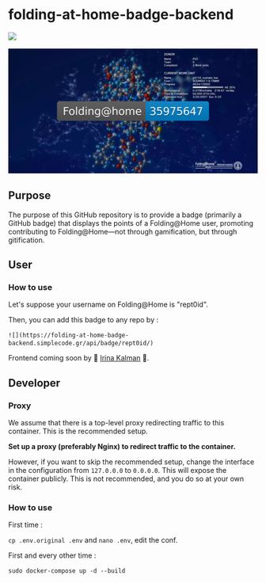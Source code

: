 # folding-at-home-badge-backend

![](https://folding-at-home-badge-backend.simplecode.gr/api/badge/rept0id/?v=2)

![](./doc/assets/img/header1.png)

## Purpose

The purpose of this GitHub repository is to provide a badge (primarily a GitHub badge) that displays the points of a Folding@Home user, promoting contributing to Folding@Home—not through gamification, but through gitification.

## User

### How to use

Let's suppose your username on Folding@Home is "rept0id". 

Then, you can add this badge to any repo by :

```
![](https://folding-at-home-badge-backend.simplecode.gr/api/badge/rept0id/)
``` 

Frontend coming soon by 🌼 [Irina Kalman](https://www.github.com/irinakalman) 🌼.

## Developer

### Proxy

We assume that there is a top-level proxy redirecting traffic to this container. This is the recommended setup.

**Set up a proxy (preferably Nginx) to redirect traffic to the container.**

However, if you want to skip the recommended setup, change the interface in the configuration from `127.0.0.0` to `0.0.0.0`. This will expose the container publicly. This is not recommended, and you do so at your own risk.

### How to use

First time : 

`
cp .env.original .env
`
and 
`nano .env`, edit the conf.

First and every other time :

```
sudo docker-compose up -d --build
```
